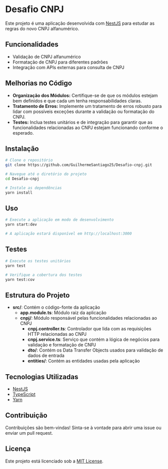 # Desafio CNPJ

Este projeto é uma aplicação desenvolvida com [NestJS](https://nestjs.com/) para estudar as regras do novo CNPJ alfanumérico.

## Funcionalidades

- Validação de CNPJ alfanumérico
- Formatação de CNPJ para diferentes padrões
- Integração com APIs externas para consulta de CNPJ

## Melhorias no Código

- **Organização dos Módulos:** Certifique-se de que os módulos estejam bem definidos e que cada um tenha responsabilidades claras.
- **Tratamento de Erros:** Implemente um tratamento de erros robusto para lidar com possíveis exceções durante a validação ou formatação do CNPJ.
- **Testes:** Inclua testes unitários e de integração para garantir que as funcionalidades relacionadas ao CNPJ estejam funcionando conforme o esperado.

## Instalação

```bash
# Clone o repositório
git clone https://github.com/GuilhermeSantiago25/Desafio-cnpj.git

# Navegue até o diretório do projeto
cd Desafio-cnpj

# Instale as dependências
yarn install
```

## Uso

```bash
# Execute a aplicação em modo de desenvolvimento
yarn start:dev

# A aplicação estará disponível em http://localhost:3000
```

## Testes

```bash
# Execute os testes unitários
yarn test

# Verifique a cobertura dos testes
yarn test:cov
```

## Estrutura do Projeto

- **src/**: Contém o código-fonte da aplicação
  - **app.module.ts**: Módulo raiz da aplicação
  - **cnpj/**: Módulo responsável pelas funcionalidades relacionadas ao CNPJ
    - **cnpj.controller.ts**: Controlador que lida com as requisições HTTP relacionadas ao CNPJ
    - **cnpj.service.ts**: Serviço que contém a lógica de negócios para validação e formatação de CNPJ
    - **dto/**: Contém os Data Transfer Objects usados para validação de dados de entrada
    - **entities/**: Contém as entidades usadas pela aplicação

## Tecnologias Utilizadas

- [NestJS](https://nestjs.com/)
- [TypeScript](https://www.typescriptlang.org/)
- [Yarn](https://yarnpkg.com/)

## Contribuição

Contribuições são bem-vindas! Sinta-se à vontade para abrir uma issue ou enviar um pull request.

## Licença

Este projeto está licenciado sob a [MIT License](LICENSE).
